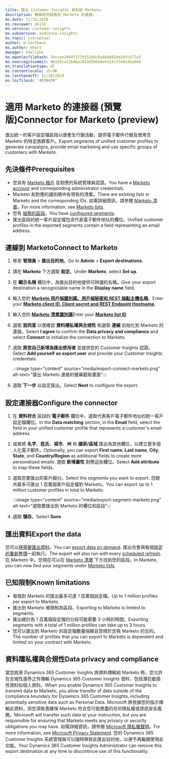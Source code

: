 ```yaml
---
title: 匯出 Customer Insights 資料到 Marketo
description: 瞭解如何組態到 Marketo 的連接。
ms.date: 11/12/2020
ms.reviewer: philk
ms.service: customer-insights
ms.subservice: audience-insights
ms.topic: conceptual
author: m-hartmann
ms.author: mhart
manager: shellyha
ms.openlocfilehash: 34ccee2894f1f2b552d0c6a88a6810e2dfc677a3
ms.sourcegitcommit: 0b1d3ca11b8ba362a959da0eea15c37e9cdba084
ms.translationtype: HT
ms.contentlocale: zh-HK
ms.lasthandoff: 11/18/2020
ms.locfileid: "4570430"
---
```

# <a name="connector-for-marketo-preview"></a><span data-ttu-id="9a488-103">適用 Marketo 的連接器 (預覽版)</span><span class="sxs-lookup"><span data-stu-id="9a488-103">Connector for Marketo (preview)</span></span>

<span data-ttu-id="9a488-104">匯出統一的客戶設定檔區段以便產生行銷活動，提供電子郵件行銷及使用含 Marketo 的特定族群客戶。</span><span class="sxs-lookup"><span data-stu-id="9a488-104">Export segments of unified customer profiles to generate campaigns, provide email marketing and use specific groups of customers with Marketo.</span></span>

## <a name="prerequisites"></a><span data-ttu-id="9a488-105">先決條件</span><span class="sxs-lookup"><span data-stu-id="9a488-105">Prerequisites</span></span>

-   <span data-ttu-id="9a488-106">您具有 [Marketo 帳戶](https://login.marketo.com/) 及對應的系統管理員認證。</span><span class="sxs-lookup"><span data-stu-id="9a488-106">You have a [Marketo account](https://login.marketo.com/) and corresponding administrator credentials.</span></span>
-   <span data-ttu-id="9a488-107">Marketo 和對應的識別碼中有現有的清單。</span><span class="sxs-lookup"><span data-stu-id="9a488-107">There are existing lists in Marketo and the corresponding IDs.</span></span> <span data-ttu-id="9a488-108">如需詳細資訊，請參閱 [ Marketo 清單](https://docs.marketo.com/display/public/DOCS/Understanding+Static+Lists)。</span><span class="sxs-lookup"><span data-stu-id="9a488-108">For more information, see [Marketo lists](https://docs.marketo.com/display/public/DOCS/Understanding+Static+Lists).</span></span>
-   <span data-ttu-id="9a488-109">您有 [組態的區段](segments.md)。</span><span class="sxs-lookup"><span data-stu-id="9a488-109">You have [configured segments](segments.md).</span></span>
-   <span data-ttu-id="9a488-110">匯出區段的統一客戶設定檔包含代表電子郵件地址的欄位。</span><span class="sxs-lookup"><span data-stu-id="9a488-110">Unified customer profiles in the exported segments contain a field representing an email address.</span></span>

## <a name="connect-to-marketo"></a><span data-ttu-id="9a488-111">連線到 Marketo</span><span class="sxs-lookup"><span data-stu-id="9a488-111">Connect to Marketo</span></span>

1. <span data-ttu-id="9a488-112">移至 **管理員** > **匯出目的地**。</span><span class="sxs-lookup"><span data-stu-id="9a488-112">Go to **Admin** > **Export destinations**.</span></span>

1. <span data-ttu-id="9a488-113">請在 **Marketo** 下方選取 **設定**。</span><span class="sxs-lookup"><span data-stu-id="9a488-113">Under **Marketo**, select **Set up**.</span></span>

1. <span data-ttu-id="9a488-114">在 **顯示名稱** 欄位中，為匯出目的地提供可辨識的名稱。</span><span class="sxs-lookup"><span data-stu-id="9a488-114">Give your export destination a recognizable name in the **Display name** field.</span></span>

1. <span data-ttu-id="9a488-115">輸入您的 **[Marketo 用戶端識別碼、用戶端秘密和 REST 端點主機名稱](https://developers.marketo.com/rest-api/authentication/)**。</span><span class="sxs-lookup"><span data-stu-id="9a488-115">Enter your **[Marketo client ID, Client secret and REST Endpoint Hostname](https://developers.marketo.com/rest-api/authentication/)**.</span></span>

1. <span data-ttu-id="9a488-116">輸入您的 **[Marketo 清單識別碼](https://docs.marketo.com/display/public/DOCS/Understanding+Static+Lists)**</span><span class="sxs-lookup"><span data-stu-id="9a488-116">Enter your **[Marketo list ID](https://docs.marketo.com/display/public/DOCS/Understanding+Static+Lists)**</span></span> 

1. <span data-ttu-id="9a488-117">選取 **我同意** 以便確認 **資料隱私權與合規性** 和選取 **連線** 初始化到 Marketo 的連接。</span><span class="sxs-lookup"><span data-stu-id="9a488-117">Select **I agree** to confirm the **Data privacy and compliance** and select **Connect** to initialize the connection to Marketo.</span></span>

1. <span data-ttu-id="9a488-118">選取 **將您自己新增為匯出使用者** 並提供您的 Customer Insights 認證。</span><span class="sxs-lookup"><span data-stu-id="9a488-118">Select **Add yourself as export user** and provide your Customer Insights credentials.</span></span>

   :::image type="content" source="media/export-connect-marketo.png" alt-text="匯出 Marketo 連接的螢幕截取畫面":::

1. <span data-ttu-id="9a488-120">選取 **下一步** 以設定匯出。</span><span class="sxs-lookup"><span data-stu-id="9a488-120">Select **Next** to configure the export.</span></span>

## <a name="configure-the-connector"></a><span data-ttu-id="9a488-121">設定連接器</span><span class="sxs-lookup"><span data-stu-id="9a488-121">Configure the connector</span></span>

1. <span data-ttu-id="9a488-122">在 **資料符合** 區段的 **電子郵件** 欄位中，選取代表客戶電子郵件地址的統一客戶設定檔欄位。</span><span class="sxs-lookup"><span data-stu-id="9a488-122">In the **Data matching** section, in the **Email** field, select the field in your unified customer profile that represents a customer's email address.</span></span> 

1. <span data-ttu-id="9a488-123">或者將 **名字**、**姓氏**、**城市**、**州** 和 **國家/區域** 匯出為其他欄位，以建立更多個人化電子郵件。</span><span class="sxs-lookup"><span data-stu-id="9a488-123">Optionally, you can export **First name**, **Last name**, **City**, **State**, and **Country/Region**  as additional fields to create more personalized emails.</span></span> <span data-ttu-id="9a488-124">選取 **新增屬性** 對應這些欄位。</span><span class="sxs-lookup"><span data-stu-id="9a488-124">Select **Add attribute** to map these fields.</span></span>

1. <span data-ttu-id="9a488-125">選取您要匯出的客戶細分。</span><span class="sxs-lookup"><span data-stu-id="9a488-125">Select the segments you want to export.</span></span> <span data-ttu-id="9a488-126">您總共最多可匯出 1 百萬個客戶設定檔到 Marketo。</span><span class="sxs-lookup"><span data-stu-id="9a488-126">You can export up to 1 million customer profiles in total to Marketo.</span></span>

   :::image type="content" source="media/export-segment-marketo.png" alt-text="選取要匯出到 Marketo 的欄位和區段":::

1. <span data-ttu-id="9a488-128">選取 **儲存**。</span><span class="sxs-lookup"><span data-stu-id="9a488-128">Select **Save**.</span></span>

## <a name="export-the-data"></a><span data-ttu-id="9a488-129">匯出資料</span><span class="sxs-lookup"><span data-stu-id="9a488-129">Export the data</span></span>

<span data-ttu-id="9a488-130">您可以[視需要匯出資料](export-destinations.md)。</span><span class="sxs-lookup"><span data-stu-id="9a488-130">You can [export data on demand](export-destinations.md).</span></span> <span data-ttu-id="9a488-131">匯出也會與每個[排定的重新整理](system.md#schedule-tab)一起執行。</span><span class="sxs-lookup"><span data-stu-id="9a488-131">The export will also run with every [scheduled refresh](system.md#schedule-tab).</span></span> <span data-ttu-id="9a488-132">在 Marketo 中，您現在可以在 [Marketo 清單](ttps://docs.marketo.com/display/public/DOCS/Understanding+Static+Lists) 下方找到您的區段。</span><span class="sxs-lookup"><span data-stu-id="9a488-132">In Marketo, you can now find your segments under [Marketo lists](ttps://docs.marketo.com/display/public/DOCS/Understanding+Static+Lists).</span></span>

## <a name="known-limitations"></a><span data-ttu-id="9a488-133">已知限制</span><span class="sxs-lookup"><span data-stu-id="9a488-133">Known limitations</span></span>

- <span data-ttu-id="9a488-134">每個到 Marketo 的匯出最多可達 1 百萬個設定檔。</span><span class="sxs-lookup"><span data-stu-id="9a488-134">Up to 1 million profiles per export to Marketo.</span></span>
- <span data-ttu-id="9a488-135">匯出到 Marketo 被限制為區段。</span><span class="sxs-lookup"><span data-stu-id="9a488-135">Exporting to Marketo is limited to segments.</span></span>
- <span data-ttu-id="9a488-136">匯出總計為 1 百萬個設定檔的分段可能需要 3 小時的時間。</span><span class="sxs-lookup"><span data-stu-id="9a488-136">Exporting segments with a total of 1 million profiles can take up to 3 hours.</span></span> 
- <span data-ttu-id="9a488-137">您可以匯出到 Marketo 的設定檔數量端賴且受限於您與 Marketo 的合約。</span><span class="sxs-lookup"><span data-stu-id="9a488-137">The number of profiles that you can export to Marketo is dependent and limited on your contract with Marketo.</span></span>

## <a name="data-privacy-and-compliance"></a><span data-ttu-id="9a488-138">資料隱私權與合規性</span><span class="sxs-lookup"><span data-stu-id="9a488-138">Data privacy and compliance</span></span>

<span data-ttu-id="9a488-139">當您啟用 Dynamics 365 Customer Insights 將資料傳輸給 Marketo 時，您允許在合規性邊界之外傳輸 Dynamics 365 Customer Insights 資料，包括潛在敏感性資料如個人資料。</span><span class="sxs-lookup"><span data-stu-id="9a488-139">When you enable Dynamics 365 Customer Insights to transmit data to Marketo, you allow transfer of data outside of the compliance boundary for Dynamics 365 Customer Insights, including potentially sensitive data such as Personal Data.</span></span> <span data-ttu-id="9a488-140">Microsoft 將依據您的指示傳輸此資料，但您須負責確保 Marketo 符合您可能應盡的任何隱私權或資訊安全義務。</span><span class="sxs-lookup"><span data-stu-id="9a488-140">Microsoft will transfer such data at your instruction, but you are responsible for ensuring that Marketo meets any privacy or security obligations you may have.</span></span> <span data-ttu-id="9a488-141">如需詳細資訊，請參閱 [Microsoft 隱私權聲明](https://go.microsoft.com/fwlink/?linkid=396732)。</span><span class="sxs-lookup"><span data-stu-id="9a488-141">For more information, see [Microsoft Privacy Statement](https://go.microsoft.com/fwlink/?linkid=396732).</span></span>
<span data-ttu-id="9a488-142">您的 Dynamics 365 Customer Insights 系統管理員可以隨時移除此匯出目的地，以便不再繼續使用此功能。</span><span class="sxs-lookup"><span data-stu-id="9a488-142">Your Dynamics 365 Customer Insights Administrator can remove this export destination at any time to discontinue use of this functionality.</span></span>
